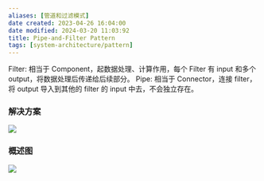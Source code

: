 ```yaml
---
aliases: [管道和过滤模式]
date created: 2023-04-26 16:04:00
date modified: 2024-03-20 11:03:92
title: Pipe-and-Filter Pattern
tags: [system-architecture/pattern]
---
```


Filter: 相当于 Component，起数据处理、计算作用，每个 Filter 有 input 和多个 output，将数据处理后传递给后续部分。
Pipe: 相当于 Connector，连接 filter，将 output 导入到其他的 filter 的 input 中去，不会独立存在。

### 解决方案
![](https://spricoder.oss-cn-shanghai.aliyuncs.com/2021-Software-System-Design/img/lec14/10.png)

### 概述图
![](https://spricoder.oss-cn-shanghai.aliyuncs.com/2021-Software-System-Design/img/lec14/11.png)
